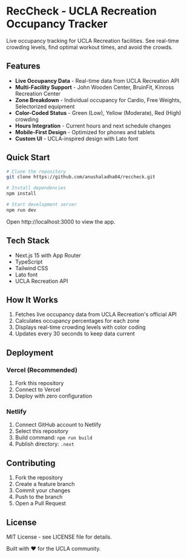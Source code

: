 # RecCheck - UCLA Recreation Occupancy Tracker

Live occupancy tracking for UCLA Recreation facilities. See real-time crowding levels, find optimal workout times, and avoid the crowds.

## Features

- **Live Occupancy Data** - Real-time data from UCLA Recreation API
- **Multi-Facility Support** - John Wooden Center, BruinFit, Kinross Recreation Center
- **Zone Breakdown** - Individual occupancy for Cardio, Free Weights, Selectorized equipment
- **Color-Coded Status** - Green (Low), Yellow (Moderate), Red (High) crowding
- **Hours Integration** - Current hours and next schedule changes
- **Mobile-First Design** - Optimized for phones and tablets
- **Custom UI** - UCLA-inspired design with Lato font

## Quick Start

```bash
# Clone the repository
git clone https://github.com/anushaladha04/reccheck.git

# Install dependencies
npm install

# Start development server
npm run dev
```

Open http://localhost:3000 to view the app.

## Tech Stack

- Next.js 15 with App Router
- TypeScript
- Tailwind CSS
- Lato font
- UCLA Recreation API

## How It Works

1. Fetches live occupancy data from UCLA Recreation's official API
2. Calculates occupancy percentages for each zone
3. Displays real-time crowding levels with color coding
4. Updates every 30 seconds to keep data current

## Deployment

### Vercel (Recommended)

1. Fork this repository
2. Connect to Vercel
3. Deploy with zero configuration

### Netlify

1. Connect GitHub account to Netlify
2. Select this repository
3. Build command: `npm run build`
4. Publish directory: `.next`

## Contributing

1. Fork the repository
2. Create a feature branch
3. Commit your changes
4. Push to the branch
5. Open a Pull Request

## License

MIT License - see LICENSE file for details.

Built with ❤️ for the UCLA community.
